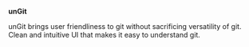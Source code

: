 **unGit**

unGit brings user friendliness to git without sacrificing versatility of git. Clean and intuitive UI that makes it easy to understand git.